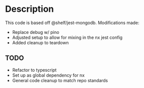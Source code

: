 # Description

This code is based off @shelf/jest-mongodb. Modifications made:

- Replace debug w/ pino
- Adjusted setup to allow for mixing in the nx jest config
- Added cleanup to teardown

## TODO

- Refactor to typescript
- Set up as global dependency for nx
- General code cleanup to match repo standards

